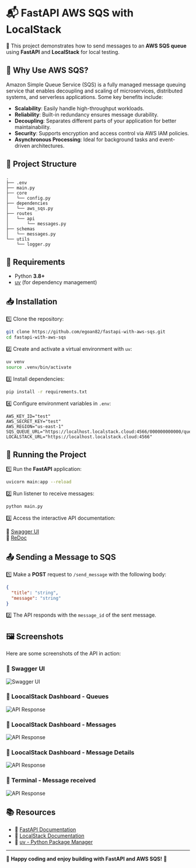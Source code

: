 # 📬 FastAPI AWS SQS with LocalStack

🚀 This project demonstrates how to send messages to an **AWS SQS queue** using **FastAPI** and **LocalStack** for local testing.

## 🌟 Why Use AWS SQS?

Amazon Simple Queue Service (SQS) is a fully managed message queuing service that enables decoupling and scaling of microservices, distributed systems, and serverless applications. Some key benefits include:

- **Scalability**: Easily handle high-throughput workloads.
- **Reliability**: Built-in redundancy ensures message durability.
- **Decoupling**: Separates different parts of your application for better maintainability.
- **Security**: Supports encryption and access control via AWS IAM policies.
- **Asynchronous Processing**: Ideal for background tasks and event-driven architectures.

## 📂 Project Structure

```
.
├── .env
├── main.py
├── core
│   └── config.py
├── dependencies
│   └── aws_sqs.py
├── routes
│   └── api
│       └── messages.py
├── schemas
│   └── messages.py
└── utils
    └── logger.py
```

## 🔧 Requirements

- Python **3.8+**
- [uv](https://docs.astral.sh/uv/) (for dependency management)

## 📥 Installation

1️⃣ Clone the repository:

```sh
git clone https://github.com/egoan82/fastapi-with-aws-sqs.git
cd fastapi-with-aws-sqs
```

2️⃣ Create and activate a virtual environment with `uv`:

```sh
uv venv
source .venv/bin/activate
```

3️⃣ Install dependencies:

```sh
pip install -r requirements.txt
```

4️⃣ Configure environment variables in `.env`:

```dotenv
AWS_KEY_ID="test"
AWS_SECRET_KEY="test"
AWS_REGION="us-east-1"
SQS_QUEUE_URL="https://localhost.localstack.cloud:4566/000000000000/queue.fifo"
LOCALSTACK_URL="https://localhost.localstack.cloud:4566"
```

## 🚀 Running the Project

1️⃣ Run the **FastAPI** application:

```sh
uvicorn main:app --reload
```

️2️⃣ Run listener to receive messages:

```sh
python main.py
```

3️⃣ Access the interactive API documentation:

🔗 [Swagger UI](http://127.0.0.1:8000/docs)\
🔗 [ReDoc](http://127.0.0.1:8000/redoc)

## 📤 Sending a Message to SQS

1️⃣ Make a **POST** request to `/send_message` with the following body:

```json
{
  "title": "string",
  "message": "string"
}
```

2️⃣ The API responds with the `message_id` of the sent message.

## 🖼️ Screenshots

Here are some screenshots of the API in action:

### 📌 Swagger UI
![Swagger UI](screenshots/send_message.png)

### 📌 LoocalStack Dashboard - Queues
![API Response](screenshots/queue.png)

### 📌 LoocalStack Dashboard - Messages
![API Response](screenshots/message.png)

### 📌 LoocalStack Dashboard - Message Details
![API Response](screenshots/message_detail.png)

### 📌 Terminal - Message received
![API Response](screenshots/message_received.png)

## 📚 Resources

- 📌 [FastAPI Documentation](https://fastapi.tiangolo.com/)
- 📌 [LocalStack Documentation](https://docs.localstack.cloud/)
- 📌 [uv - Python Package Manager](https://docs.astral.sh/uv/)

---

🚀 **Happy coding and enjoy building with FastAPI and AWS SQS!** 🎉

